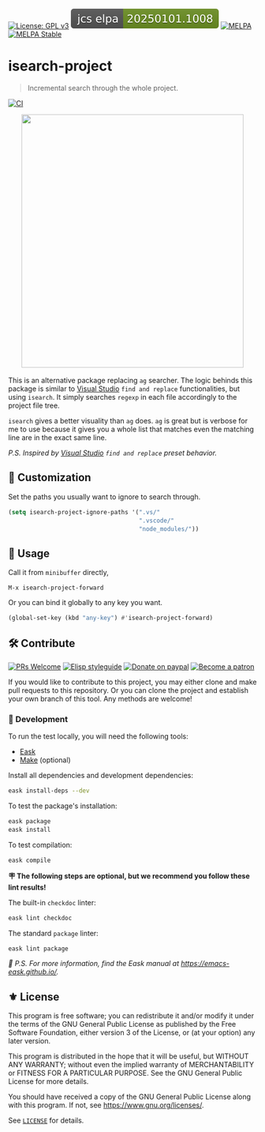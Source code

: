 [![License: GPL v3](https://img.shields.io/badge/License-GPL%20v3-blue.svg)](https://www.gnu.org/licenses/gpl-3.0)
[![JCS-ELPA](https://raw.githubusercontent.com/jcs-emacs/badges/master/elpa/v/isearch-project.svg)](https://jcs-emacs.github.io/jcs-elpa/#/isearch-project)
[![MELPA](https://melpa.org/packages/isearch-project-badge.svg)](https://melpa.org/#/isearch-project)
[![MELPA Stable](https://stable.melpa.org/packages/isearch-project-badge.svg)](https://stable.melpa.org/#/isearch-project)

# isearch-project
> Incremental search through the whole project.

[![CI](https://github.com/jcs-elpa/isearch-project/actions/workflows/test.yml/badge.svg)](https://github.com/jcs-elpa/isearch-project/actions/workflows/test.yml)

<p align="center">
  <img src="./etc/isearch-project-demo.gif" width="450" height="513"/>
</p>

This is an alternative package replacing `ag` searcher. The  logic behinds this 
package is similar to  [Visual Studio](https://visualstudio.microsoft.com/)
`find and replace` functionalities, but using `isearch`.  It simply searches 
`regexp` in each file accordingly to the project file tree.

`isearch` gives a better visuality than `ag` does. `ag` is great but is verbose 
for me to use because it gives you a whole list that matches even the matching line 
are in the exact same line.

*P.S. Inspired by [Visual Studio](https://visualstudio.microsoft.com/) `find and replace` preset behavior.*

## 🧪 Customization

Set the paths you usually want to ignore to search through.

```el
(setq isearch-project-ignore-paths '(".vs/"
                                     ".vscode/"
                                     "node_modules/"))
```

## 🔧 Usage

Call it from `minibuffer` directly, 

```
M-x isearch-project-forward
```

Or you can bind it globally to any key you want.

```el
(global-set-key (kbd "any-key") #'isearch-project-forward)
```

## 🛠️ Contribute

[![PRs Welcome](https://img.shields.io/badge/PRs-welcome-brightgreen.svg)](http://makeapullrequest.com)
[![Elisp styleguide](https://img.shields.io/badge/elisp-style%20guide-purple)](https://github.com/bbatsov/emacs-lisp-style-guide)
[![Donate on paypal](https://img.shields.io/badge/paypal-donate-1?logo=paypal&color=blue)](https://www.paypal.me/jcs090218)
[![Become a patron](https://img.shields.io/badge/patreon-become%20a%20patron-orange.svg?logo=patreon)](https://www.patreon.com/jcs090218)

If you would like to contribute to this project, you may either
clone and make pull requests to this repository. Or you can
clone the project and establish your own branch of this tool.
Any methods are welcome!

### 🔬 Development

To run the test locally, you will need the following tools:

- [Eask](https://emacs-eask.github.io/)
- [Make](https://www.gnu.org/software/make/) (optional)

Install all dependencies and development dependencies:

```sh
eask install-deps --dev
```

To test the package's installation:

```sh
eask package
eask install
```

To test compilation:

```sh
eask compile
```

**🪧 The following steps are optional, but we recommend you follow these lint results!**

The built-in `checkdoc` linter:

```sh
eask lint checkdoc
```

The standard `package` linter:

```sh
eask lint package
```

*📝 P.S. For more information, find the Eask manual at https://emacs-eask.github.io/.*

## ⚜️ License

This program is free software; you can redistribute it and/or modify
it under the terms of the GNU General Public License as published by
the Free Software Foundation, either version 3 of the License, or
(at your option) any later version.

This program is distributed in the hope that it will be useful,
but WITHOUT ANY WARRANTY; without even the implied warranty of
MERCHANTABILITY or FITNESS FOR A PARTICULAR PURPOSE.  See the
GNU General Public License for more details.

You should have received a copy of the GNU General Public License
along with this program.  If not, see <https://www.gnu.org/licenses/>.

See [`LICENSE`](./LICENSE.txt) for details.

